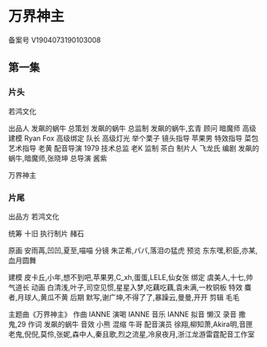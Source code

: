 # 万界神主

备案号  V1904073190103008

## 第一集

### 片头
若鸿文化

出品人  发飙的蜗牛
总策划  发飙的蜗牛
总监制  发飙的蜗牛,玄青
顾问  暗魔师
高级建模  Ryan Fox
高级绑定  队长
高级灯光  举个栗子
镜头指导  苹果男
特效指导  菜包
艺术指导  老黄
配音导演  1979
技术总监  老K
监制  茶白
制片人  飞龙氏
编剧  发飙的蜗牛,暗魔师,张晓坤
总导演  酱紫

万界神主

### 片尾
出品方  若鸿文化

统筹  十旧
执行制片  赭石

原画  安雨苒,凹凹,夏至,喵喵
分镜  朱芷希,パパ,落泪の猛虎
预览  东东嘿,积臣,亦某,血月圆舞

建模  皮卡丘,小年,想不到吧,苹果男,C_xh,蛋蛋,LELE,仙女张
绑定  虞美人,十七,帅气道长
动画  白清浅,叶子,司空见惯,星星入梦,吃藕吃藕,袁未满,一枚铜板
特效  麋者,月球人,黄瓜不黄
后期  默写,谢广坤,不得了了,暴躁云,曼曼,开开
剪辑  毛毛

主题曲《万界神主》
作曲  IANNE
演喝  IANNE
音乐  IANNE
拟音  懒汉
录音  撒鬼,29
作词  发飙的蜗牛
音效  小熊
混缩  牛哥
配音演员  徐翔,柳知萧,Akira明,音匣老鬼,倪倪,莫伶,张妮,森中人,秦且歌,烈之流星,冷泉夜月,浙江龙游雷霆配音工作室

